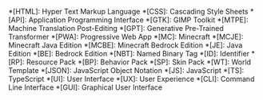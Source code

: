 *[HTML]: Hyper Text Markup Language
*[CSS]: Cascading Style Sheets
*[API]: Application Programming Interface
*[GTK]: GIMP Toolkit
*[MTPE]: Machine Translation Post-Editing
*[GPT]: Generative Pre-Trained Transformer
*[PWA]: Progressive Web App
*[MC]: Minecraft
*[MCJE]: Minecraft Java Edition
*[MCBE]: Minecraft Bedrock Edition
*[JE]: Java Edition
*[BE]: Bedrock Edition
*[NBT]: Named Binary Tag
*[ID]: Identifier
*[RP]: Resource Pack
*[BP]: Behavior Pack
*[SP]: Skin Pack
*[WT]: World Template
*[JSON]: JavaScript Object Notation
*[JS]: JavaScript
*[TS]: TypeScript
*[UI]: User Interface
*[UX]: User Experience
*[CLI]: Command Line Interface
*[GUI]: Graphical User Interface